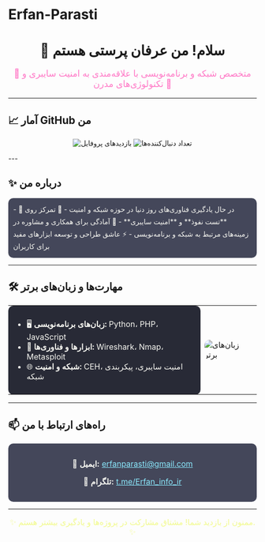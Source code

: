 # Erfan-Parasti

<h1 align="center">👋 سلام! من عرفان پرستی هستم</h1>
<p align="center" style="font-size: 18px; color: #ff79c6;">
🌟 متخصص شبکه و برنامه‌نویسی با علاقه‌مندی به امنیت سایبری و تکنولوژی‌های مدرن 🌟  
</p>

---

## 📈 آمار GitHub من
<p align="center">
  <img src="https://komarev.com/ghpvc/?username=erfanparasti&color=blue&style=flat-square" alt="بازدیدهای پروفایل" />
  <img src="https://img.shields.io/github/followers/erfanparasti?label=Followers&style=flat-square" alt="تعداد دنبال‌کننده‌ها" />
</p>
---

## ✨ درباره من
<div style="padding: 10px; background: #44475a; color: #f8f8f2; border-radius: 10px; line-height: 1.8;">
- 🌱 در حال یادگیری فناوری‌های روز دنیا در حوزه شبکه و امنیت  
- 🔐 تمرکز روی **تست نفوذ** و **امنیت سایبری**  
- 💬 آمادگی برای همکاری و مشاوره در زمینه‌های مرتبط به شبکه و برنامه‌نویسی  
- ⚡ عاشق طراحی و توسعه ابزارهای مفید برای کاربران
</div>

---

## 🛠️ مهارت‌ها و زبان‌های برتر

<div align="center">
  <table border="0" style="border:0px;"'>
    <tr>
      <td style="background: #282a36; color: #f8f8f2; padding: 10px; border-radius: 10px;">
        <ul>
          <li>🖥️ <b>زبان‌های برنامه‌نویسی:</b> Python، PHP، JavaScript</li>
          <li>🔧 <b>ابزارها و فناوری‌ها:</b> Wireshark، Nmap، Metasploit</li>
          <li>🌐 <b>شبکه و امنیت:</b> CEH، امنیت سایبری، پیکربندی شبکه</li>
        </ul>
      </td>
      <td>
        <img src="https://github-readme-stats.vercel.app/api/top-langs/?username=erfanparasti&layout=compact&theme=dracula" alt="زبان‌های برتر" style="border-radius: 10px;" />
      </td>
    </tr>
  </table>
</div>

---

## 📫 راه‌های ارتباط با من
<div align="center" style="background: #44475a; padding: 15px; border-radius: 10px; color: #f8f8f2; font-size: 16px;">
  <p>📧 <b>ایمیل:</b> <a href="mailto:erfanparasti@example.com" style="color: #8be9fd;">erfanparasti@gmail.com</a></p>
  <p>📱 <b>تلگرام:</b> <a href="https://t.me/erfanparasti" style="color: #8be9fd;">t.me/Erfan_info_ir</a></p>
</div>

---

<p align="center" style="font-size: 16px; color: #f1fa8c;">✨ ممنون از بازدید شما! مشتاق مشارکت در پروژه‌ها و یادگیری بیشتر هستم. ✨</p>

